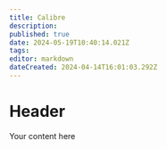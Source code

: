 ```yaml
---
title: Calibre
description: 
published: true
date: 2024-05-19T10:40:14.021Z
tags: 
editor: markdown
dateCreated: 2024-04-14T16:01:03.292Z
---
```


# Header
Your content here
